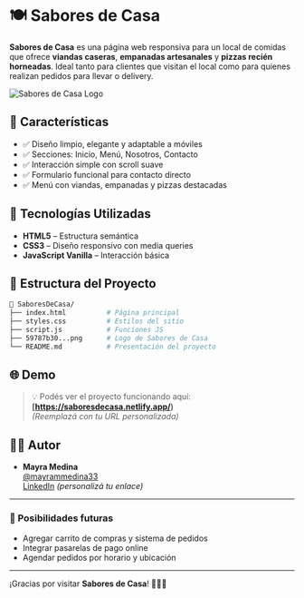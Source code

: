 # 🍽️ Sabores de Casa

**Sabores de Casa** es una página web responsiva para un local de comidas que ofrece **viandas caseras**, **empanadas artesanales** y **pizzas recién horneadas**. Ideal tanto para clientes que visitan el local como para quienes realizan pedidos para llevar o delivery.

![Sabores de Casa Logo](./59787b30-3dd6-4595-a695-afd51bd34b67.png)

## 🚀 Características

- ✅ Diseño limpio, elegante y adaptable a móviles
- ✅ Secciones: Inicio, Menú, Nosotros, Contacto
- ✅ Interacción simple con scroll suave
- ✅ Formulario funcional para contacto directo
- ✅ Menú con viandas, empanadas y pizzas destacadas

## 🧱 Tecnologías Utilizadas

- **HTML5** – Estructura semántica
- **CSS3** – Diseño responsivo con media queries
- **JavaScript Vanilla** – Interacción básica

## 📂 Estructura del Proyecto

```bash
📁 SaboresDeCasa/
├── index.html          # Página principal
├── styles.css          # Estilos del sitio
├── script.js           # Funciones JS
├── 59787b30...png      # Logo de Sabores de Casa
└── README.md           # Presentación del proyecto
```

## 🌐 Demo

> 💡 Podés ver el proyecto funcionando aquí: **[https://saboresdecasa.netlify.app/)**  
*(Reemplazá con tu URL personalizada)*

## 🧑‍💻 Autor

- **Mayra Medina**  
  [@mayrammedina33](mailto:mayrammedina33@gmail.com)  
  [LinkedIn](https://www.linkedin.com) *(personalizá tu enlace)*

---

### 📌 Posibilidades futuras

- Agregar carrito de compras y sistema de pedidos
- Integrar pasarelas de pago online
- Agendar pedidos por horario y ubicación

---

¡Gracias por visitar **Sabores de Casa**! 🧆🥟🍕
